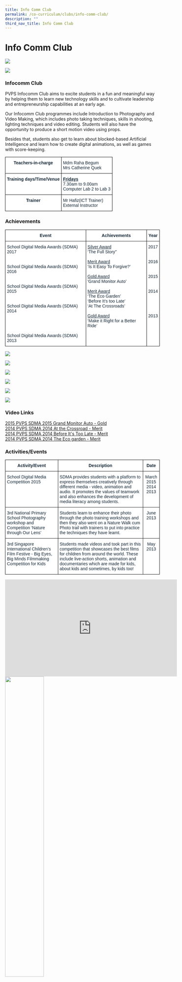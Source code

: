 ```yaml
---
title: Info Comm Club
permalink: /co-curriculum/clubs/info-comm-club/
description: ""
third_nav_title: Info Comm Club
---
```

# **Info Comm Club**

![](/images/Pic03-infocom.jpg)

![](/images/Main%20Pic.png)

### Infocomm Club

PVPS Infocomm Club aims to excite students in a fun and meaningful way by helping them to learn new technology skills and to cultivate leadership and entrepreneurship capabilities at an early age.

Our Infocomm Club programmes include Introduction to Photography and Video Making, which includes photo taking techniques, skills in shooting, lighting techniques and video editing. Students will also have the opportunity to produce a short motion video using props.

Besides that, students also get to learn about blocked-based Artificial Intelligence and learn how to create digital animations, as well as games with score-keeping.







<table style="border-collapse:collapse;border-spacing:0" class="tg"><thead><tr><th style="background-color:#FFF;border-color:#000000;border-style:solid;border-width:1px;color:#162837;font-family:Arial, sans-serif;font-size:14px;font-weight:bold;overflow:hidden;padding:10px 5px;text-align:center;vertical-align:top;word-break:normal">Teachers-in-charge<br></th><th style="background-color:#FFF;border-color:#000000;border-style:solid;border-width:1px;color:#162837;font-family:Arial, sans-serif;font-size:14px;font-weight:normal;overflow:hidden;padding:10px 5px;text-align:left;vertical-align:top;word-break:normal"><span style="background-color:initial">Mdm Raha Begum</span><br><span style="background-color:initial">Mrs Catherine Quek</span></th></tr></thead><tbody><tr><td style="background-color:#FFF;border-color:#000000;border-style:solid;border-width:1px;color:#162837;font-family:Arial, sans-serif;font-size:14px;font-weight:bold;overflow:hidden;padding:10px 5px;text-align:center;vertical-align:top;word-break:normal">Training days/Time/Venue<br></td><td style="background-color:#FFF;border-color:#000000;border-style:solid;border-width:1px;color:#162837;font-family:Arial, sans-serif;font-size:14px;overflow:hidden;padding:10px 5px;text-align:left;vertical-align:top;word-break:normal"><span style="font-weight:bold;text-decoration:underline">Fridays</span><br><span style="background-color:initial">7.30am to 9.00am </span><br><span style="background-color:initial">Computer Lab 2 to Lab 3</span></td></tr><tr><td style="background-color:#FFF;border-color:black;border-style:solid;border-width:1px;color:#162837;font-family:Arial, sans-serif;font-size:14px;font-weight:bold;overflow:hidden;padding:10px 5px;text-align:center;vertical-align:top;word-break:normal">Trainer<br></td><td style="background-color:#FFF;border-color:black;border-style:solid;border-width:1px;color:#162837;font-family:Arial, sans-serif;font-size:14px;overflow:hidden;padding:10px 5px;text-align:left;vertical-align:middle;word-break:normal">Mr Hafiz(ICT Trainer)<br>External Instructor</td></tr></tbody></table>

<h3>Achievements</h3>

<table style="border-collapse:collapse;border-spacing:0" class="tg"><thead><tr><th style="background-color:#FFF;border-color:#000000;border-style:solid;border-width:1px;color:#162837;font-family:Arial, sans-serif;font-size:14px;font-weight:bold;overflow:hidden;padding:10px 5px;text-align:center;vertical-align:top;word-break:normal">Event</th><th style="background-color:#FFF;border-color:#000000;border-style:solid;border-width:1px;color:#162837;font-family:Arial, sans-serif;font-size:14px;font-weight:bold;overflow:hidden;padding:10px 5px;text-align:center;vertical-align:top;word-break:normal">Achievements</th><th style="background-color:#FFF;border-color:black;border-style:solid;border-width:1px;color:#162837;font-family:Arial, sans-serif;font-size:14px;font-weight:bold;overflow:hidden;padding:10px 5px;text-align:center;vertical-align:top;word-break:normal">Year</th></tr></thead><tbody><tr><td style="background-color:#FFF;border-color:#000000;border-style:solid;border-width:1px;color:#162837;font-family:Arial, sans-serif;font-size:14px;overflow:hidden;padding:10px 5px;text-align:left;vertical-align:top;word-break:normal"><span style="background-color:initial">School Digital Media Awards (SDMA) 2017</span><br><br><br><span style="background-color:initial">School Digital Media Awards (SDMA) 2016</span><br><br><br><span style="background-color:initial">School Digital Media Awards (SDMA) 2015</span><br><br><br><span style="background-color:initial">School Digital Media Awards (SDMA) 2014</span><br><br><br><br><br><span style="background-color:initial">School Digital Media Awards (SDMA) 2013</span></td><td style="background-color:#FFF;border-color:#000000;border-style:solid;border-width:1px;color:#162837;font-family:Arial, sans-serif;font-size:14px;overflow:hidden;padding:10px 5px;text-align:left;vertical-align:top;word-break:normal"><span style="text-decoration:underline;background-color:initial">Silver Award</span><br><span style="background-color:initial">‘The Full Story"</span><br><br><span style="text-decoration:underline;background-color:initial">Merit Award</span><br><span style="background-color:initial">‘Is It Easy To Forgive?’</span><br><br><span style="text-decoration:underline;background-color:initial">Gold Award</span><br><span style="background-color:initial">'Grand Monitor Auto’</span><br><br><span style="text-decoration:underline;background-color:initial">Merit Award</span><br><span style="background-color:initial">‘The Eco Garden’</span><br><span style="background-color:initial">‘Before It’s too Late’</span><br><span style="background-color:initial">‘At The Crossroads’</span><br><br><span style="text-decoration:underline;background-color:initial">Gold Award</span><br><span style="background-color:initial">‘Make it Right for a Better Ride’</span></td><td style="background-color:#FFF;border-color:black;border-style:solid;border-width:1px;color:#162837;font-family:Arial, sans-serif;font-size:14px;overflow:hidden;padding:10px 5px;text-align:center;vertical-align:top;word-break:normal">2017<br><br><br>2016<br><br><br>2015<br><br><br>2014<br><br><br><br><br>2013</td></tr></tbody></table>










![](/images/Pic%201.jpg)

![](/images/Pic%202.jpg)

![](/images/Pic%203.jpg)

![](/images/Pic%204.jpg)

![](/images/Pic%205.jpg)

![](/images/Pic02-infocom.jpg)


### Video Links  
[2015 PVPS SDMA 2015 Grand Monitor Auto&nbsp;- Gold](https://www.youtube.com/watch?v=6Gp6ZWXwLlY)  
[2014 PVPS SDMA 2014 At the Crossroad -&nbsp;Merit](http://www.youtube.com/watch?v=NSPNFW2ufaE&amp;feature=youtu.be)  
[2014 PVPS SDMA 2014 Before It's Too Late -&nbsp;Merit](http://www.youtube.com/watch?v=l7nh6gupprM&amp;list=UUMEXsMKap38VGlb35D9KksA)  
[2014 PVPS SDMA 2014 The Eco garden -&nbsp;Merit](http://www.youtube.com/watch?v=iUge2MMfjNI&amp;list=UUMEXsMKap38VGlb35D9KksA)

### Activities/Events












<table style="border-collapse:collapse;border-spacing:0" class="tg"><thead><tr><th style="background-color:#FFF;border-color:#000000;border-style:solid;border-width:1px;color:#162837;font-family:Arial, sans-serif;font-size:14px;font-weight:bold;overflow:hidden;padding:10px 5px;text-align:center;vertical-align:top;word-break:normal">Activity/Event</th><th style="background-color:#FFF;border-color:#000000;border-style:solid;border-width:1px;color:#162837;font-family:Arial, sans-serif;font-size:14px;font-weight:bold;overflow:hidden;padding:10px 5px;text-align:center;vertical-align:top;word-break:normal">Description</th><th style="background-color:#FFF;border-color:black;border-style:solid;border-width:1px;color:#162837;font-family:Arial, sans-serif;font-size:14px;font-weight:bold;overflow:hidden;padding:10px 5px;text-align:center;vertical-align:top;word-break:normal">Date</th></tr></thead><tbody><tr><td style="background-color:#FFF;border-color:#000000;border-style:solid;border-width:1px;color:#162837;font-family:Arial, sans-serif;font-size:14px;overflow:hidden;padding:10px 5px;text-align:left;vertical-align:top;word-break:normal">School Digital Media Competition 2015</td><td style="background-color:#FFF;border-color:#000000;border-style:solid;border-width:1px;color:#162837;font-family:Arial, sans-serif;font-size:14px;overflow:hidden;padding:10px 5px;text-align:left;vertical-align:top;word-break:normal">SDMA provides students with a platform to express themselves creatively through different media - video, animation and audio. It promotes the values of teamwork and also enhances the development of media literacy among students.</td><td style="background-color:#FFF;border-color:black;border-style:solid;border-width:1px;color:#162837;font-family:Arial, sans-serif;font-size:14px;overflow:hidden;padding:10px 5px;text-align:center;vertical-align:top;word-break:normal">March 2015<br>2014<br>2013<br></td></tr><tr><td style="background-color:#FFF;border-color:black;border-style:solid;border-width:1px;color:#162837;font-family:Arial, sans-serif;font-size:14px;overflow:hidden;padding:10px 5px;text-align:left;vertical-align:top;word-break:normal">3rd National Primary School Photography workshop and Competition ‘Nature through Our Lens’<br></td><td style="background-color:#FFF;border-color:black;border-style:solid;border-width:1px;color:#162837;font-family:Arial, sans-serif;font-size:14px;overflow:hidden;padding:10px 5px;text-align:left;vertical-align:top;word-break:normal">Students learn to enhance their photo through the photo training workshops and then they also went on a Nature Walk cum Photo trail with trainers to put into practice the techniques they have learnt.<br></td><td style="background-color:#FFF;border-color:black;border-style:solid;border-width:1px;color:#162837;font-family:Arial, sans-serif;font-size:14px;overflow:hidden;padding:10px 5px;text-align:center;vertical-align:top;word-break:normal">June<br>2013<br></td></tr><tr><td style="background-color:#FFF;border-color:black;border-style:solid;border-width:1px;color:#162837;font-family:Arial, sans-serif;font-size:14px;overflow:hidden;padding:10px 5px;text-align:left;vertical-align:top;word-break:normal">3rd Singapore International Children’s Film Festive - Big Eyes, Big Minds Filmmaking Competition for Kids<br></td><td style="background-color:#FFF;border-color:black;border-style:solid;border-width:1px;color:#162837;font-family:Arial, sans-serif;font-size:14px;overflow:hidden;padding:10px 5px;text-align:left;vertical-align:top;word-break:normal">Students made videos and took part in this competition that showcases the best films for children from around the world. These include live-action shorts, animation and documentaries which are made for kids, about kids and sometimes, by kids too!<br></td><td style="background-color:#FFF;border-color:black;border-style:solid;border-width:1px;color:#162837;font-family:Arial, sans-serif;font-size:14px;overflow:hidden;padding:10px 5px;text-align:center;vertical-align:top;word-break:normal">May<br>2013</td></tr></tbody></table>

<iframe width="560" height="315" src="https://www.youtube.com/embed/6Gp6ZWXwLlY" title="YouTube video player" frameborder="0" allow="accelerometer; autoplay; clipboard-write; encrypted-media; gyroscope; picture-in-picture" allowfullscreen=""></iframe>

<img src="/images/InfoComm1.jpg" style="width:50%">